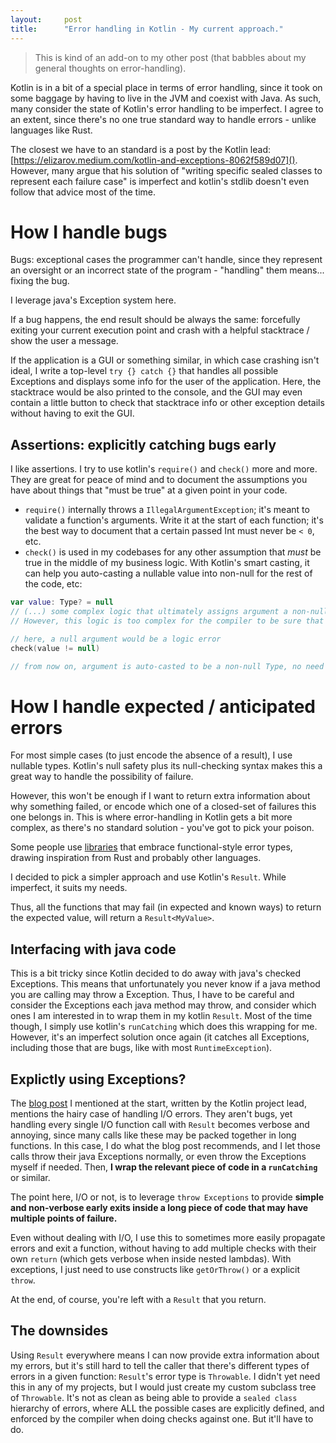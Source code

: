 ```yaml
---
layout:     post
title:      "Error handling in Kotlin - My current approach."
---
```


> This is kind of an add-on to my other post (that babbles about my general thoughts on error-handling).

Kotlin is in a bit of a special place in terms of error handling, since it took on some baggage by having to live in the JVM and coexist with Java. 
As such, many consider the state of Kotlin's error handling to be imperfect. I agree to an extent, since there's no one true standard way to handle errors - unlike languages like Rust.

The closest we have to an standard is a post by the Kotlin lead: [https://elizarov.medium.com/kotlin-and-exceptions-8062f589d07](). 
However, many argue that his solution of "writing specific sealed classes to represent each failure case" is imperfect and kotlin's stdlib doesn't even follow that advice most of the time.

# How I handle bugs

Bugs: exceptional cases the programmer can't handle, since they represent an oversight or an incorrect state of the program - "handling" them means... fixing the bug. 

I leverage java's Exception system here. 

If a bug happens, the end result should be always the same: forcefully exiting your current execution point and crash with a helpful stacktrace / show the user a message.

If the application is a GUI or something similar, in which case crashing isn't ideal, I write a top-level `try {} catch {}` that handles all possible Exceptions and displays some info for the user of the application.
Here, the stacktrace would be also printed to the console, and the GUI may even contain a little button to check that stacktrace info or other exception details without having to exit the GUI.

## Assertions: explicitly catching bugs early

I like assertions. I try to use kotlin's `require()` and `check()` more and more. They are great for peace of mind and to document the assumptions you have about things that "must be true" at a given point in your code.
- `require()` internally throws a `IllegalArgumentException`; it's meant to validate a function's arguments. Write it at the start of each function; it's the best way to document that a certain passed Int must never be `< 0`, etc.
- `check()` is used in my codebases for any other assumption that _must_ be true in the middle of my business logic. With Kotlin's smart casting, it can help you auto-casting a nullable value into non-null for the rest of the code, etc:

```kotlin
var value: Type? = null
// (...) some complex logic that ultimately assigns argument a non-null value.
// However, this logic is too complex for the compiler to be sure that the value gets always assigned, so we have to init the variable with a null value.

// here, a null argument would be a logic error
check(value != null)

// from now on, argument is auto-casted to be a non-null Type, no need for further null-checks
```

# How I handle expected / anticipated errors

For most simple cases (to just encode the absence of a result), I use nullable types. Kotlin's null safety plus its null-checking syntax makes this a great way to handle the possibility of failure.
 
However, this won't be enough if I want to return extra information about why something failed, or encode which one of a closed-set of failures this one belongs in.
This is where error-handling in Kotlin gets a bit more complex, as there's no standard solution - you've got to pick your poison.
 
Some people use [libraries](https://github.com/arrow-kt/arrow) that embrace functional-style error types, drawing inspiration from Rust and probably other languages. 

I decided to pick a simpler approach and use Kotlin's `Result`. While imperfect, it suits my needs.

Thus, all the functions that may fail (in expected and known ways) to return the expected value, will return a `Result<MyValue>`.

## Interfacing with java code

This is a bit tricky since Kotlin decided to do away with java's checked Exceptions. 
This means that unfortunately you never know if a java method you are calling may throw a Exception.
Thus, I have to be careful and consider the Exceptions each java method may throw, and consider which ones I am interested in to wrap them in my kotlin `Result`.
Most of the time though, I simply use kotlin's `runCatching` which does this wrapping for me. However, it's an imperfect solution once again (it catches all Exceptions, including those that are bugs, like with most `RuntimeException`).

## Explictly using Exceptions?

The [blog post](https://elizarov.medium.com/kotlin-and-exceptions-8062f589d07) I mentioned at the start, written by the Kotlin project lead, mentions the hairy case of handling I/O errors. 
They aren't bugs, yet handling every single I/O function call with `Result` becomes verbose and annoying, since many calls like these may be packed together in long functions. 
In this case, I do what the blog post recommends, and I let those calls throw their java Exceptions normally, or even throw the Exceptions myself if needed. 
Then, **I wrap the relevant piece of code in a `runCatching`** or similar. 

The point here, I/O or not, is to leverage `throw Exceptions` to provide **simple and non-verbose early exits inside a long piece of code that may have multiple points of failure.**

Even without dealing with I/O, I use this to sometimes more easily propagate errors and exit a function, without having to add multiple checks with their own `return` (which gets verbose when inside nested lambdas). With exceptions, I just need to use constructs like `getOrThrow()` or a explicit `throw`.

At the end, of course, you're left with a `Result` that you return.

## The downsides

Using `Result` everywhere means I can now provide extra information about my errors, but it's still hard to tell the caller that there's different types of errors in a given function: `Result`'s error type is `Throwable`.
I didn't yet need this in any of my projects, but I would just create my custom subclass tree of `Throwable`. 
It's not as clean as being able to provide a `sealed class` hierarchy of errors, where ALL the possible cases are explicitly defined, and enforced by the compiler when doing checks against one.
But it'll have to do.
